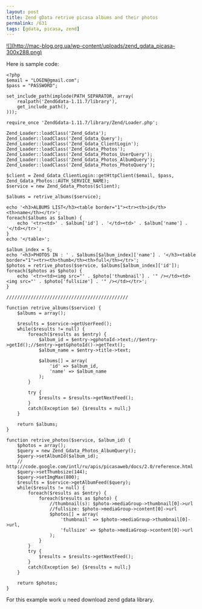 ```yaml
---
layout: post
title: Zend gData retrive picasa albums and their photos
permalink: /631
tags: [gdata, picasa, zend]
---
```


[![](http://mac-blog.org.ua/wp-content/uploads/zend_gdata_picasa-
300x288.png)](http://mac-blog.org.ua/wp-content/uploads/zend_gdata_picasa.png)

Here is sample code:

    <?php
    $email = "LOGIN@gmail.com";
    $pass = "PASSWORD";

    set_include_path(implode(PATH_SEPARATOR, array(
        realpath('ZendGdata-1.11.7/library'),
        get_include_path(),
    )));

    require_once 'ZendGdata-1.11.7/library/Zend/Loader.php';

    Zend_Loader::loadClass('Zend_Gdata');
    Zend_Loader::loadClass('Zend_Gdata_Query');
    Zend_Loader::loadClass('Zend_Gdata_ClientLogin');
    Zend_Loader::loadClass('Zend_Gdata_Photos');
    Zend_Loader::loadClass('Zend_Gdata_Photos_UserQuery');
    Zend_Loader::loadClass('Zend_Gdata_Photos_AlbumQuery');
    Zend_Loader::loadClass('Zend_Gdata_Photos_PhotoQuery');

    $client = Zend_Gdata_ClientLogin::getHttpClient($email, $pass, Zend_Gdata_Photos::AUTH_SERVICE_NAME);
    $service = new Zend_Gdata_Photos($client);

    $albums = retrive_albums($service);

    echo '<h3>ALBUMS LIST</h3><table border="1"><tr><th>id</th><th>name</th></tr>';
    foreach($albums as $album) {
        echo '<tr><td>' . $album['id'] . '</td><td>' . $album['name'] . '</td></tr>';
    }
    echo '</table>';

    $album_index = 5;
    echo '<h3>PHOTOS IN : ' . $albums[$album_index]['name'] . '</h3><table border="1"><tr><th>thumb</th><th>full</th></tr>';
    $photos = retrive_photos($service, $albums[$album_index]['id']);
    foreach($photos as $photo) {
        echo '<tr><td><img src="' . $photo['thumbnail'] . '" /></td><td><img src="' . $photo['fullsize'] . '" /></td></tr>';
    }

    /////////////////////////////////////////////

    function retrive_albums($service) {
        $albums = array();

        $results = $service->getUserFeed();
        while($results != null) {
            foreach($results as $entry) {
                $album_id = $entry->gphotoId->text;//$entry->getId();//$entry->getGphotoId()->getText();
                $album_name = $entry->title->text;

                $albums[] = array(
                    'id' => $album_id,
                    'name' => $album_name
                );
            }

            try {
                $results = $results->getNextFeed();
            }
            catch(Exception $e) {$results = null;}
        }

        return $albums;
    }

    function retrive_photos($service, $album_id) {
        $photos = array();
        $query = new Zend_Gdata_Photos_AlbumQuery();
        $query->setAlbumId($album_id);
        // http://code.google.com/intl/ru/apis/picasaweb/docs/2.0/reference.html
        $query->setThumbsize(144);
        $query->setImgMax(800);
        $results = $service->getAlbumFeed($query);
        while($results != null) {
            foreach($results as $entry) {
                foreach($results as $photo) {
                    //thumbnail(s): $photo->mediaGroup->thumbnail[0]->url
                    //fullsize: $photo->mediaGroup->content[0]->url
                    $photos[] = array(
                        'thumbnail' => $photo->mediaGroup->thumbnail[0]->url,
                        'fullsize' => $photo->mediaGroup->content[0]->url
                    );
                }
            }
            try {
                $results = $results->getNextFeed();
            }
            catch(Exception $e) {$results = null;}
        }

        return $photos;
    }

For this example work u need download zend gdata library.
